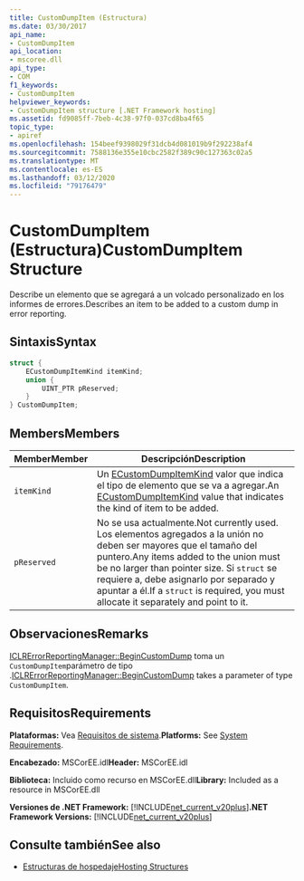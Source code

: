 ```yaml
---
title: CustomDumpItem (Estructura)
ms.date: 03/30/2017
api_name:
- CustomDumpItem
api_location:
- mscoree.dll
api_type:
- COM
f1_keywords:
- CustomDumpItem
helpviewer_keywords:
- CustomDumpItem structure [.NET Framework hosting]
ms.assetid: fd9085ff-7beb-4c38-97f0-037cd8ba4f65
topic_type:
- apiref
ms.openlocfilehash: 154beef9398029f31dcb4d081019b9f292238af4
ms.sourcegitcommit: 7588136e355e10cbc2582f389c90c127363c02a5
ms.translationtype: MT
ms.contentlocale: es-ES
ms.lasthandoff: 03/12/2020
ms.locfileid: "79176479"
---
```

# <a name="customdumpitem-structure"></a><span data-ttu-id="5517b-102">CustomDumpItem (Estructura)</span><span class="sxs-lookup"><span data-stu-id="5517b-102">CustomDumpItem Structure</span></span>
<span data-ttu-id="5517b-103">Describe un elemento que se agregará a un volcado personalizado en los informes de errores.</span><span class="sxs-lookup"><span data-stu-id="5517b-103">Describes an item to be added to a custom dump in error reporting.</span></span>  
  
## <a name="syntax"></a><span data-ttu-id="5517b-104">Sintaxis</span><span class="sxs-lookup"><span data-stu-id="5517b-104">Syntax</span></span>  
  
```cpp  
struct {  
    ECustomDumpItemKind itemKind;
    union {  
        UINT_PTR pReserved;  
    }  
} CustomDumpItem;  
```  
  
## <a name="members"></a><span data-ttu-id="5517b-105">Members</span><span class="sxs-lookup"><span data-stu-id="5517b-105">Members</span></span>  
  
|<span data-ttu-id="5517b-106">Member</span><span class="sxs-lookup"><span data-stu-id="5517b-106">Member</span></span>|<span data-ttu-id="5517b-107">Descripción</span><span class="sxs-lookup"><span data-stu-id="5517b-107">Description</span></span>|  
|------------|-----------------|  
|`itemKind`|<span data-ttu-id="5517b-108">Un [ECustomDumpItemKind](../../../../docs/framework/unmanaged-api/hosting/ecustomdumpitemkind-enumeration.md) valor que indica el tipo de elemento que se va a agregar.</span><span class="sxs-lookup"><span data-stu-id="5517b-108">An [ECustomDumpItemKind](../../../../docs/framework/unmanaged-api/hosting/ecustomdumpitemkind-enumeration.md) value that indicates the kind of item to be added.</span></span>|  
|`pReserved`|<span data-ttu-id="5517b-109">No se usa actualmente.</span><span class="sxs-lookup"><span data-stu-id="5517b-109">Not currently used.</span></span> <span data-ttu-id="5517b-110">Los elementos agregados a la unión no deben ser mayores que el tamaño del puntero.</span><span class="sxs-lookup"><span data-stu-id="5517b-110">Any items added to the union must be no larger than pointer size.</span></span> <span data-ttu-id="5517b-111">Si `struct` se requiere a, debe asignarlo por separado y apuntar a él.</span><span class="sxs-lookup"><span data-stu-id="5517b-111">If a `struct` is required, you must allocate it separately and point to it.</span></span>|  
  
## <a name="remarks"></a><span data-ttu-id="5517b-112">Observaciones</span><span class="sxs-lookup"><span data-stu-id="5517b-112">Remarks</span></span>  
 <span data-ttu-id="5517b-113">[ICLRErrorReportingManager::BeginCustomDump](../../../../docs/framework/unmanaged-api/hosting/iclrerrorreportingmanager-begincustomdump-method.md) toma un `CustomDumpItem`parámetro de tipo .</span><span class="sxs-lookup"><span data-stu-id="5517b-113">[ICLRErrorReportingManager::BeginCustomDump](../../../../docs/framework/unmanaged-api/hosting/iclrerrorreportingmanager-begincustomdump-method.md) takes a parameter of type `CustomDumpItem`.</span></span>  
  
## <a name="requirements"></a><span data-ttu-id="5517b-114">Requisitos</span><span class="sxs-lookup"><span data-stu-id="5517b-114">Requirements</span></span>  
 <span data-ttu-id="5517b-115">**Plataformas:** Vea [Requisitos de sistema](../../../../docs/framework/get-started/system-requirements.md).</span><span class="sxs-lookup"><span data-stu-id="5517b-115">**Platforms:** See [System Requirements](../../../../docs/framework/get-started/system-requirements.md).</span></span>  
  
 <span data-ttu-id="5517b-116">**Encabezado:** MSCorEE.idl</span><span class="sxs-lookup"><span data-stu-id="5517b-116">**Header:** MSCorEE.idl</span></span>  
  
 <span data-ttu-id="5517b-117">**Biblioteca:** Incluido como recurso en MSCorEE.dll</span><span class="sxs-lookup"><span data-stu-id="5517b-117">**Library:** Included as a resource in MSCorEE.dll</span></span>  
  
 <span data-ttu-id="5517b-118">**Versiones de .NET Framework:** [!INCLUDE[net_current_v20plus](../../../../includes/net-current-v20plus-md.md)]</span><span class="sxs-lookup"><span data-stu-id="5517b-118">**.NET Framework Versions:** [!INCLUDE[net_current_v20plus](../../../../includes/net-current-v20plus-md.md)]</span></span>  
  
## <a name="see-also"></a><span data-ttu-id="5517b-119">Consulte también</span><span class="sxs-lookup"><span data-stu-id="5517b-119">See also</span></span>

- [<span data-ttu-id="5517b-120">Estructuras de hospedaje</span><span class="sxs-lookup"><span data-stu-id="5517b-120">Hosting Structures</span></span>](../../../../docs/framework/unmanaged-api/hosting/hosting-structures.md)
